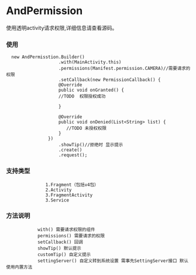 # AndPermission

  使用透明activity请求权限,详细信息请查看源码。
  
### 使用
      new AndPermisstion.Builder()
                        .with(MainActivity.this)
                        .permissions(Manifest.permission.CAMERA)//需要请求的权限
                        .setCallback(new PermissionCallback() {
                        @Override 
                        public void onGranted() {
                        //TODO  权限授权成功
                        
                        }

                        @Override
                        public void onDenied(List<String> list) {
                           //TODO 未授权权限
                        }
                    })
                        .showTip()//拒绝时 显示提示
                        .create()
                        .request();
                        
### 支持类型
                   1.Fragment（包括v4包）
                   2.Activity
                   3.FragmentActivity
                   3.Service
                   
### 方法说明
                with() 需要请求权限的组件
                permissions() 需要请求的权限
                setCallback() 回调
                showTip() 默认提示
                customTip() 自定义提示
                settingServer() 自定义转到系统设置 需事先SettingServer接口 默认使用内置方法
                   